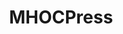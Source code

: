 ---
title: MHOCPress
crosslinks:
- MHoCCampaigning
- MHOCUnsubmissivePress
- youtubefactsbot
- MHOC
- MHolyroodPress
- MHOCLabourPress
- Power_to_the_People
- mstormont
- u_imguralbumbot
- youtubot
- MHolyrood
- MHoCWeekender
- MNFLUK
- MHOCLibDemPress
- ModelMonolith
- MassdropBot
- SolidarityPress
- mbbcvoice
- MHOCNUPPress
- ModelCarltonClub
---